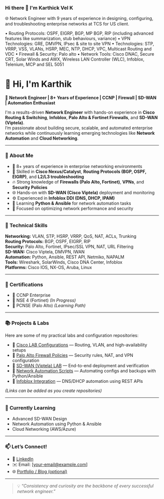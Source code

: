 
###                                                        Hi there 👋 I'm Karthick Vel K   
🌐 Network Engineer with 9 years of experience in designing, configuring, and troubleshooting enterprise networks at TCS for US client.  

•	Routing Protocols: OSPF, EIGRP, BGP, MP BGP, RIP (including advanced features like summarization, stub behaviours, variance)
•	VPN Technologies: GRE, DMVPN, IPsec & site to site VPN 
•	Technologies: STP, VRRP, VSS, VLANs, HSRP, MEC, NTP, DHCP, VPC, Multicast Routing and VDC
•	Firewall & Security: Palo alto 
•	Network Tools: Cisco DNAC, Secure CRT, Solar Winds and AWX, Wireless LAN Controller (WLC), Infoblox, Telenium, MCP and SEL 5051

# 👋 Hi, I'm Karthik  

💼 **Network Engineer | 8+ Years of Experience | CCNP | Firewall | SD-WAN | Automation Enthusiast**

I'm a results-driven **Network Engineer** with hands-on experience in **Cisco Routing & Switching**, **Infoblox**, **Palo Alto & Fortinet Firewalls**, and **SD-WAN (Viptela)**.  
I’m passionate about building secure, scalable, and automated enterprise networks while continuously learning emerging technologies like **Network Automation** and **Cloud Networking**.

---

### 🚀 **About Me**
- 🧠 8+ years of experience in enterprise networking environments  
- 🔧 Skilled in **Cisco Nexus/Catalyst**, **Routing Protocols (BGP, OSPF, EIGRP)**, and **L2/L3 troubleshooting**  
- 🔥 Strong knowledge of **Firewalls (Palo Alto, Fortinet)**, **VPNs**, and **Security Policies**  
- 🌐 Hands-on with **SD-WAN (Cisco Viptela)** deployment and monitoring  
- ⚙️ Experienced in **Infoblox DDI (DNS, DHCP, IPAM)**  
- 🐍 Learning **Python & Ansible** for network automation tasks  
- 🎯 Focused on optimizing network performance and security  

---

### 🧩 **Technical Skills**
**Networking:** VLAN, STP, HSRP, VRRP, QoS, NAT, ACLs, Trunking  
**Routing Protocols:** BGP, OSPF, EIGRP, RIP  
**Security:** Palo Alto, Fortinet, IPsec/SSL VPN, NAT, URL Filtering  
**SD-WAN:** Cisco Viptela, DMVPN, IWAN  
**Automation:** Python, Ansible, REST API, Netmiko, NAPALM  
**Tools:** Wireshark, SolarWinds, Cisco DNA Center, Infoblox  
**Platforms:** Cisco IOS, NX-OS, Aruba, Linux  

---

### 🧠 **Certifications**
- 🏅 CCNP Enterprise  
- 🏅 NSE 4 (Fortinet) *(In Progress)*  
- 🏅 PCNSE (Palo Alto) *(Learning Path)*  

---

### 📚 **Projects & Labs**
Here are some of my practical labs and configuration repositories:

- 🔹 [Cisco LAB Configurations](#) — Routing, VLAN, and high-availability setups  
- 🔹 [Palo Alto Firewall Policies](#) — Security rules, NAT, and VPN configuration  
- 🔹 [SD-WAN (Viptela) LAB](#) — End-to-end deployment and verification  
- 🔹 [Network Automation Scripts](#) — Automating configs and backups with Python/Ansible  
- 🔹 [Infoblox Integration](#) — DNS/DHCP automation using REST APIs  

*(Links can be added as you create repositories)*

---

### 🌱 **Currently Learning**
- Advanced SD-WAN Design  
- Network Automation using Python & Ansible  
- Cloud Networking (AWS/Azure)  

---

### 📫 **Let’s Connect!**
- 💼 [LinkedIn](https://www.linkedin.com/)  
- ✉️ Email: [your-email@example.com]  
- 🌐 [Portfolio / Blog (optional)](#)  

---

> 💡 *“Consistency and curiosity are the backbone of every successful network engineer.”*

